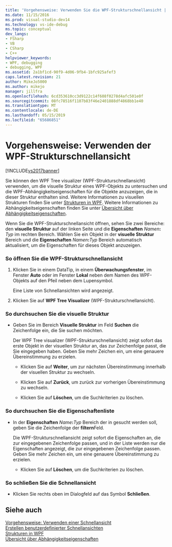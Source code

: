 ```yaml
---
title: 'Vorgehensweise: Verwenden Sie die WPF-Strukturschnellansicht | Microsoft-Dokumentation'
ms.date: 11/15/2016
ms.prod: visual-studio-dev14
ms.technology: vs-ide-debug
ms.topic: conceptual
dev_langs:
- FSharp
- VB
- CSharp
- C++
helpviewer_keywords:
- WPF, debugging
- debugging, WPF
ms.assetid: 2a1bf1cd-90f9-4d06-9fb4-1bfc925afef3
caps.latest.revision: 21
author: MikeJo5000
ms.author: mikejo
manager: jillfra
ms.openlocfilehash: 6cd353610cc3d9122c14f608f0278d4afc501e0f
ms.sourcegitcommit: 08fc78516f1107b83f46e2401888df4868bb1e40
ms.translationtype: MT
ms.contentlocale: de-DE
ms.lasthandoff: 05/15/2019
ms.locfileid: "65686851"
---
```

# <a name="how-to-use-the-wpf-tree-visualizer"></a>Vorgehensweise: Verwenden der WPF-Strukturschnellansicht
[!INCLUDE[vs2017banner](../includes/vs2017banner.md)]

Sie können den WPF Tree visualizer (WPF-Strukturschnellansicht) verwenden, um die visuelle Struktur eines WPF-Objekts zu untersuchen und die WPF-Abhängigkeitseigenschaften für die Objekte anzuzeigen, die in dieser Struktur enthalten sind. Weitere Informationen zu visuellen Strukturen finden Sie unter [Strukturen in WPF](https://msdn.microsoft.com/library/e83f25e5-d66b-4fc7-92d2-50130c9a6649). Weitere Informationen zu Abhängigkeitseigenschaften finden Sie unter [Übersicht über Abhängigkeitseigenschaften](https://msdn.microsoft.com/library/d119d00c-3afb-48d6-87a0-c4da4f83dee5).  
  
 Wenn Sie die WPF-Strukturschnellansicht öffnen, sehen Sie zwei Bereiche: den **visuelle Struktur** auf der linken Seite und die **Eigenschaften** _Namen_**:**  _Typ_ im rechten Bereich. Wählen Sie ein Objekt in der **visuelle Struktur** Bereich und die **Eigenschaften** _Namen_**:**_Typ_ Bereich automatisch aktualisiert, um die Eigenschaften für dieses Objekt anzuzeigen.  
  
### <a name="to-open-the-wpf-tree-visualizer"></a>So öffnen Sie die WPF-Strukturschnellansicht  
  
1. Klicken Sie in einem DataTip, in einem **Überwachungsfenster**, im Fenster **Auto** oder im Fenster **Lokal** neben dem Namen des WPF-Objekts auf den Pfeil neben dem Lupensymbol.  
  
     Eine Liste von Schnellansichten wird angezeigt.  
  
2. Klicken Sie auf **WPF Tree Visualizer** (WPF-Strukturschnellansicht).  
  
### <a name="to-search-the-visual-tree"></a>So durchsuchen Sie die visuelle Struktur  
  
- Geben Sie im Bereich **Visuelle Struktur** im Feld **Suchen** die Zeichenfolge ein, die Sie suchen möchten.  
  
     Der WPF Tree visualizer (WPF-Strukturschnellansicht) zeigt sofort das erste Objekt in der visuellen Struktur an, das zur Zeichenfolge passt, die Sie eingegeben haben. Geben Sie mehr Zeichen ein, um eine genauere Übereinstimmung zu erzielen.  
  
    - Klicken Sie auf **Weiter**, um zur nächsten Übereinstimmung innerhalb der visuellen Struktur zu wechseln.  
  
    - Klicken Sie auf **Zurück**, um zurück zur vorherigen Übereinstimmung zu wechseln.  
  
    - Klicken Sie auf **Löschen**, um die Suchkriterien zu löschen.  
  
### <a name="to-search-the-properties-list"></a>So durchsuchen Sie die Eigenschaftenliste  
  
- In der **Eigenschaften** _Name_**:**_Typ_ Bereich der in gesucht werden soll, geben Sie die Zeichenfolge der **filtern**Feld.  
  
     Die WPF-Strukturschnellansicht zeigt sofort die Eigenschaften an, die zur eingegebenen Zeichenfolge passen, und in der Liste werden nur die Eigenschaften angezeigt, die zur eingegebenen Zeichenfolge passen. Geben Sie mehr Zeichen ein, um eine genauere Übereinstimmung zu erzielen.  
  
    - Klicken Sie auf **Löschen**, um die Suchkriterien zu löschen.  
  
### <a name="to-close-the-visualizer"></a>So schließen Sie die Schnellansicht  
  
- Klicken Sie rechts oben im Dialogfeld auf das Symbol **Schließen**.  
  
## <a name="see-also"></a>Siehe auch  
 [Vorgehensweise: Verwenden einer Schnellansicht](../misc/how-to-use-a-visualizer.md)   
 [Erstellen benutzerdefinierter Schnellansichten](../debugger/create-custom-visualizers-of-data.md)   
 [Strukturen in WPF](https://msdn.microsoft.com/library/e83f25e5-d66b-4fc7-92d2-50130c9a6649)   
 [Übersicht über Abhängigkeitseigenschaften](https://msdn.microsoft.com/library/d119d00c-3afb-48d6-87a0-c4da4f83dee5)
